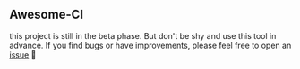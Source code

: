 ## Awesome-CI

this project is still in the beta phase. But don't be shy and use this tool in advance. If you find bugs or have improvements, please feel free to open an [issue](https://github.com/fullstack-devops/awesome-ci/issues/new/choose) :rocket:

